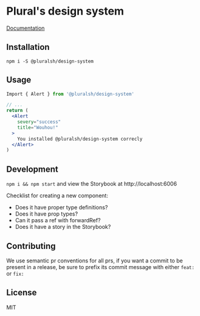 # Plural's design system

[Documentation](https://pluralsh-design.web.app)

## Installation

`npm i -S @pluralsh/design-system`

## Usage

```jsx
Import { Alert } from '@pluralsh/design-system'

// ...
return (
  <Alert
    severy="success"
    title="Wouhou!"
  >
    You installed @pluralsh/design-system correcly
  </Alert>
)
```

## Development

`npm i && npm start` and view the Storybook at http://localhost:6006

Checklist for creating a new component:

- Does it have proper type definitions?
- Does it have prop types?
- Can it pass a ref with forwardRef?
- Does it have a story in the Storybook?

## Contributing

We use semantic pr conventions for all prs, if you want a commit to be present in a release, be sure to prefix its commit message with either `feat:` or `fix:`

## License

MIT
